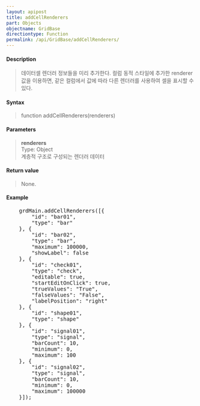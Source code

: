 ```yaml
---
layout: apipost
title: addCellRenderers
part: Objects
objectname: GridBase
directiontype: Function
permalink: /api/GridBase/addCellRenderers/
---
```



#### Description

> 데이터셀 렌더러 정보들을 미리 추가한다.
> 컬럼 동적 스타일에 추가한 renderer 값을 이용하면, 같은 컬럼에서 값에 따라 다른 렌더러를 사용하여 셀을 표시할 수 있다.

#### Syntax

> function addCellRenderers(renderers)

#### Parameters

> **renderers**  
> Type: Object  
> 계층적 구조로 구성되는 렌더러 데이터  

#### Return value

> None.

#### Example

<pre class="prettyprint">
	grdMain.addCellRenderers([{
		"id": "bar01",
		"type": "bar"
	}, {
		"id": "bar02",
		"type": "bar",
		"maximum": 100000,
		"showLabel": false
	}, {
		"id": "check01",
		"type": "check",
		"editable": true,
		"startEditOnClick": true,
		"trueValues": "True",
		"falseValues": "False",
		"labelPosition": "right"				
	}, {
		"id": "shape01",
		"type": "shape"
	}, {
		"id": "signal01",
		"type": "signal",
		"barCount": 10,
		"minimum": 0,
		"maximum": 100
	}, {
		"id": "signal02",
		"type": "signal",
		"barCount": 10,
		"minimum": 0,
		"maximum": 100000
	}]);
</pre>

